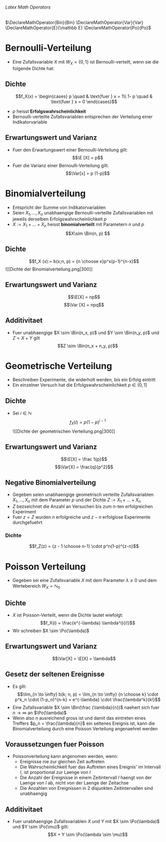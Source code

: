 ###### Latex Math Operators
$\DeclareMathOperator{Bin}{Bin} \DeclareMathOperator{Var}{Var} \DeclareMathOperator{E}{\mathbb E} \DeclareMathOperator{Po}{Po}$
# Bernoulli-Verteilung
- Eine Zufallsvariable $X$ mit $W_X = \{0, 1\}$ ist Bernoulli-verteilt, wenn sie die folgende Dichte hat: 
## Dichte
$$f_X(x) = \begin{cases}
p \quad & \text{fuer } x = 1\\
1- p \quad & \text{fuer } x = 0
\end{cases}$$
- $p$ heisst **Erfolgswahrscheinlichkeit**
- Bernoulli-verteilte Zufallsvariablen entsprechen der Verteilung einer Indikatorvariable
## Erwartungswert und Varianz
- Fuer den Erwartungswert einer Bernoulli-Verteilung gilt:
$$\E [X] = p$$
- Fuer die Varianz einer Bernoulli-Verteilung gilt:
$$\Var[x] = p (1-p)$$

# Binomialverteilung
- Entspricht der Summe von Indikatorvariablen
- Seien $X_1,...,X_n$ unabhaengige Bernoulli-verteilte Zufallsvariablen mit jeweils derselben Erfolgswahrscheinlichkeit $p$
- $X:= X_1 + ... + X_n$ heisst **binomialverteilt** mit Parametern $n$ und $p$
$$X\sim \Bin(n, p) $$
## Dichte
$$f_X (x):= b(x;n, p) = {n \choose x}p^x(p-1)^{n-x}$$
![[Dichte der Binomialverteilung.png|300]]
## Erwartungswert und Varianz
$$\E[X] = np$$
$$\Var [X] = npq$$
## Additivitaet 
- Fuer unabhaengige $X \sim \Bin(n_x, p)$ und $Y \sim \Bin(n_y, p)$ und $Z = X + Y$ gilt
$$Z \sim \Bin(n_x + n_y, p)$$
# Geometrische Verteilung
- Beschreiben Experimente, die widerholt werden, bis ein Erfolg eintritt
- Ein einzelner Versuch hat die Erfolgswahrscheinlichkeit $p \in (0, 1]$
## Dichte
- Sei $i \in \mathbb N$
$$f_X(i) = p(1-p)^{i -1}$$
![[Dichte der geometrischen Verteilung.png|300]]
## Erwartungswert und Varianz
$$\E[X] = \frac 1{p}$$
$$\Var[X] = \frac{q}{p^2}$$
## Negative Binomialverteilung
- Gegeben seien unabhaengige geometrisch verteilte Zufallsvariablen $X_1,...,X_n$ mit dem Parameter $p$ und der Dichte $Z:=X_1+...+X_n$ 
- $Z$ bezseichnet die Anzahl an Versuchen bis zum $n$-ten erfolgreichen Experiment 
- Fuer $z = Z$ wurden $n$ erfolgreiche und $z - n$ erfolglose Experimente durchgefuehrt
### Dichte 
$$f_Z(z) = {z - 1 \choose n-1} \cdot p^n(1-p)^{z-n}$$
# Poisson Verteilung
- Gegeben sei eine Zufallsvariable $X$ mit dem Parameter $\lambda \ge 0$ und dem Wertebereich $W_X = \mathbb N_0$
## Dichte
- $X$ ist Poisson-Verteilt, wenn die Dichte lautet wiefolgt:
$$f_X(i) = \frac{e^{-\lambda} \lambda^i}{i!}$$ 
- Wir schreiben $X \sim \Po(\lambda)$ 
## Erwartungswert und Varianz
$$\Var[X] = \E[X] = \lambda$$
## Gesetz der seltenen Ereignisse
- Es gilt:
$$\lim_{n \to \infty} b(k; n, p) = \lim_{n \to \infty} {n \choose k} \cdot p^k_n \cdot (1-p_n)^{n-k} = e^{-\lambda} \cdot \frac{\lambda^k}{k!}$$
- Eine Zufallsvariable $X \sim \Bin(\frac {\lambda}{n})$ naehert sich fuer $n \to \infty$ an $\Po(\lambda)$ 
- Wenn also $n$ ausreichend gross ist und damit das eintreten eines Treffers $p_n = \frac{\lambda}{n}$ ein seltenes Ereignis ist, kann die Binomialverteilung durch eine Poisson Verteilung angenaehret werden
## Voraussetzungen fuer Poisson
- Poissonverteilung kann angenomen werden, wenn:
	- Ereignisse nie zur gleichen Zeit auftreten
	- Die Wahrscheinlichkeit fuer das Auftreten eines Ereignis' im Intervall $I$, ist proportional zur Laenge von $I$
	- Die Anzahl der Ereignisse in einem Zeitintervall $I$ haengt von der Laenge von $I$ ab, nicht von der Laenge der Zeitachse
	- Die Anzahlen von Ereignissen in $2$ disjunkten Zeitintervallen sind unabhaengig
## Additivitaet
- Fuer unabhaengige Zufallsvariablen $X$ und $Y$ mit $X \sim \Po(\lambda)$ und $Y \sim \Po(\mu)$ gilt:
$$X + Y \sim \Po(\lambda \sim \mu)$$
